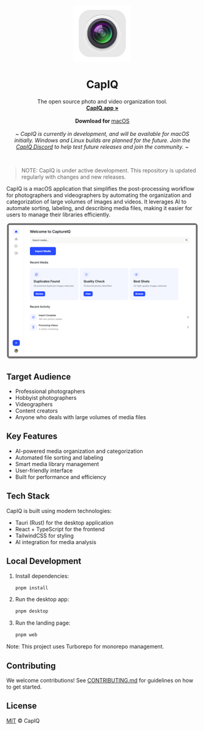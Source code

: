 <p align="center">
  <p align="center">
   <img width="150" height="150" src="apps/desktop/src-tauri/icons/icon.png" alt="Logo">
  </p>
	<h1 align="center"><b>CapIQ</b></h1>
	<p align="center">
		The open source photo and video organization tool.
    <br />
    <a href="https://capiq.app"><strong>CapIQ.app »</strong></a>
    <br />
    <br />
    <b>Download for </b>
		<a href="https://capiq.app/download">macOS</a>
    <br />
    <br />
    <i>~ CapIQ is currently in development, and will be available for macOS initially. Windows and Linux builds are planned for the future. Join the <a href="https://discord.gg/3W6npYXevD">CapIQ Discord</a> to help test future releases and join the community. ~</i>
    <br />
  </p>
</p>
<br/>

> NOTE: CapIQ is under active development. This repository is updated regularly with changes and new releases.

CapIQ is a macOS application that simplifies the post-processing workflow for photographers and videographers by automating the organization and categorization of large volumes of images and videos. It leverages AI to automate sorting, labeling, and describing media files, making it easier for users to manage their libraries efficiently.

<img src="apps/desktop/public/sample.png"/>

## Target Audience

- Professional photographers
- Hobbyist photographers  
- Videographers
- Content creators
- Anyone who deals with large volumes of media files

## Key Features

- AI-powered media organization and categorization
- Automated file sorting and labeling
- Smart media library management
- User-friendly interface
- Built for performance and efficiency

## Tech Stack

CapIQ is built using modern technologies:

- Tauri (Rust) for the desktop application
- React + TypeScript for the frontend
- TailwindCSS for styling
- AI integration for media analysis

## Local Development

1. Install dependencies:
   ```bash
   pnpm install
   ```

2. Run the desktop app:
   ```bash
   pnpm desktop
   ```

3. Run the landing page:
   ```bash
   pnpm web
   ```

Note: This project uses Turborepo for monorepo management.

## Contributing

We welcome contributions! See [CONTRIBUTING.md](CONTRIBUTING.md) for guidelines on how to get started.

## License

[MIT](LICENSE) © CapIQ
